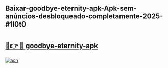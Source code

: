 ## Baixar-goodbye-eternity-apk-Apk-sem-anúncios-desbloqueado-completamente-2025-#1l0t0

# <h2><a href="https://ainizakaria.my?title=goodbye-eternity-apk&ref=20M">🔗👉 🔴 goodbye-eternity-apk</a></h2>

[![acn](https://github.com/user-attachments/assets/0f9c940e-d8b0-45ae-aac7-cd30a18b3e1c)](https://ainizakaria.my?title=goodbye-eternity-apk&ref=20M)

